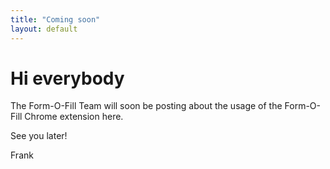 ```yaml
---
title: "Coming soon"
layout: default
---
```


# Hi everybody

The Form-O-Fill Team will soon be posting about the usage of the Form-O-Fill Chrome extension here.

See you later!

Frank
